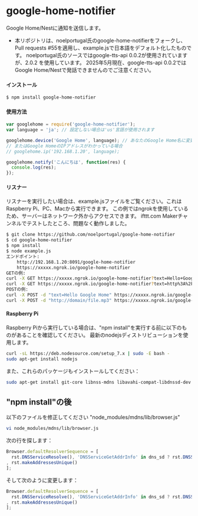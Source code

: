 # google-home-notifier
Google Home/Nestに通知を送信します。
- 本リポジトリは、noelportugal氏のgoogle-home-notifierをフォークし、Pull requests #55を適用し、example.jsで日本語をデフォルト化したものです。
noelportugal氏のソースではgoogle-tts-api 0.0.2が使用されていますが、2.0.2 を使用しています。
2025年5月現在、google-tts-api 0.0.2ではGoogle Home/Nestで発話できませんのでご注意ください。

#### インストール
```sh
$ npm install google-home-notifier
```

#### 使用方法
```javascript
var googlehome = require('google-home-notifier');
var language = 'ja'; // 設定しない場合は'us'言語が使用されます

googlehome.device('Google Home', language); // あなたのGoogle Home名に変更してください
// またはGoogle HomeのIPアドレスがわかっている場合
// googlehome.ip('192.168.1.20', language);

googlehome.notify('こんにちは', function(res) {
  console.log(res);
});
```

#### リスナー
リスナーを実行したい場合は、example.jsファイルをご覧ください。これはRaspberry Pi、PC、Macから実行できます。
この例ではngrokを使用しているため、サーバーはネットワーク外からアクセスできます。
ifttt.com Makerチャンネルでテストしたところ、問題なく動作しました。

```sh
$ git clone https://github.com/noelportugal/google-home-notifier
$ cd google-home-notifier
$ npm install
$ node example.js
エンドポイント:
    http://192.168.1.20:8091/google-home-notifier
    https://xxxxx.ngrok.io/google-home-notifier
GETの例:
curl -X GET https://xxxxx.ngrok.io/google-home-notifier?text=Hello+Google+Home  - 指定したテキストを再生
curl -X GET https://xxxxx.ngrok.io/google-home-notifier?text=http%3A%2F%2Fdomain%2Ffile.mp3 - 指定したURLから再生
POSTの例:
curl -X POST -d "text=Hello Google Home" https://xxxxx.ngrok.io/google-home-notifier - 指定したテキストを再生
curl -X POST -d "http://domain/file.mp3" https://xxxxx.ngrok.io/google-home-notifier - 指定したURLから再生

```
#### Raspberry Pi
Raspberry Piから実行している場合は、"npm install"を実行する前に以下のものがあることを確認してください。
最新のnodejsディストリビューションを使用します。
```sh
curl -sL https://deb.nodesource.com/setup_7.x | sudo -E bash -
sudo apt-get install nodejs
```
また、これらのパッケージもインストールしてください：
```sh
sudo apt-get install git-core libnss-mdns libavahi-compat-libdnssd-dev
```

## "npm install"の後

以下のファイルを修正してください "node_modules/mdns/lib/browser.js"
```sh
vi node_modules/mdns/lib/browser.js
```
次の行を探します：
```javascript
Browser.defaultResolverSequence = [
  rst.DNSServiceResolve(), 'DNSServiceGetAddrInfo' in dns_sd ? rst.DNSServiceGetAddrInfo() : rst.getaddrinfo()
, rst.makeAddressesUnique()
];
```
そして次のように変更します：
```javascript
Browser.defaultResolverSequence = [
  rst.DNSServiceResolve(), 'DNSServiceGetAddrInfo' in dns_sd ? rst.DNSServiceGetAddrInfo() : rst.getaddrinfo({families:[4]})
, rst.makeAddressesUnique()
];
```
